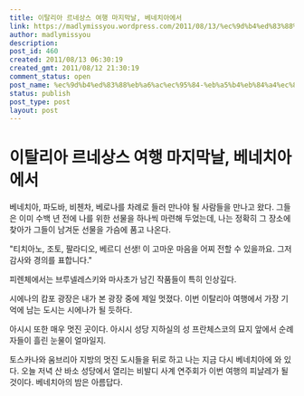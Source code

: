 ```yaml
---
title: 이탈리아 르네상스 여행 마지막날, 베네치아에서
link: https://madlymissyou.wordpress.com/2011/08/13/%ec%9d%b4%ed%83%88%eb%a6%ac%ec%95%84-%eb%a5%b4%eb%84%a4%ec%83%81%ec%8a%a4-%ec%97%ac%ed%96%89-%eb%a7%88%ec%a7%80%eb%a7%89%eb%82%a0-%eb%b2%a0%eb%84%a4%ec%b9%98%ec%95%84%ec%97%90%ec%84%9c/
author: madlymissyou
description: 
post_id: 460
created: 2011/08/13 06:30:19
created_gmt: 2011/08/12 21:30:19
comment_status: open
post_name: %ec%9d%b4%ed%83%88%eb%a6%ac%ec%95%84-%eb%a5%b4%eb%84%a4%ec%83%81%ec%8a%a4-%ec%97%ac%ed%96%89-%eb%a7%88%ec%a7%80%eb%a7%89%eb%82%a0-%eb%b2%a0%eb%84%a4%ec%b9%98%ec%95%84%ec%97%90%ec%84%9c
status: publish
post_type: post
layout: post
---
```


# 이탈리아 르네상스 여행 마지막날, 베네치아에서

베네치아, 파도바, 비첸차, 베로나를 차례로 들러 만나야 될 사람들을 만나고 왔다. 그들은 이미 수백 년 전에 나를 위한 선물을 하나씩 마련해 두었는데, 나는 정확히 그 장소에 찾아가 그들이 남겨둔 선물을 가슴에 품고 나온다.

"티치아노, 조토, 팔라디오, 베르디 선생! 이 고마운 마음을 어찌 전할 수 있을까요. 그저 감사와 경의를 표합니다."

피렌체에서는 브루넬레스키와 마사초가 남긴 작품들이 특히 인상깊다.

시에나의 캄포 광장은 내가 본 광장 중에 제일 멋졌다. 이번 이탈리아 여행에서 가장 기억에 남는 도시는 시에나가 될 듯하다.

아시시 또한 매우 멋진 곳이다. 아시시 성당 지하실의 성 프란체스코의 묘지 앞에서 순례자들이 흘린 눈물이 얼마일지.

토스카나와 움브리아 지방의 멋진 도시들을 뒤로 하고 나는 지금 다시 베네치아에 와 있다. 오늘 저녁 산 바소 성당에서 열리는 비발디 사계 연주회가 이번 여행의 피날레가 될 것이다. 베네치아의 밤은 아름답다.